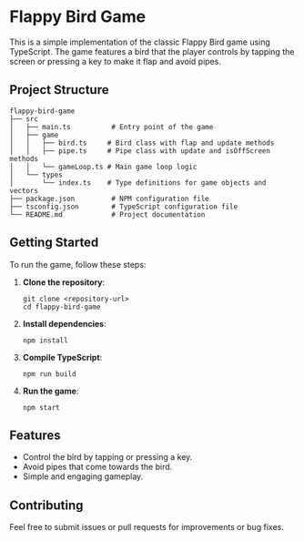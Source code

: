 # Flappy Bird Game

This is a simple implementation of the classic Flappy Bird game using TypeScript. The game features a bird that the player controls by tapping the screen or pressing a key to make it flap and avoid pipes.

## Project Structure

```
flappy-bird-game
├── src
│   ├── main.ts          # Entry point of the game
│   ├── game
│   │   ├── bird.ts     # Bird class with flap and update methods
│   │   ├── pipe.ts     # Pipe class with update and isOffScreen methods
│   │   └── gameLoop.ts # Main game loop logic
│   └── types
│       └── index.ts    # Type definitions for game objects and vectors
├── package.json         # NPM configuration file
├── tsconfig.json        # TypeScript configuration file
└── README.md            # Project documentation
```

## Getting Started

To run the game, follow these steps:

1. **Clone the repository**:
   ```
   git clone <repository-url>
   cd flappy-bird-game
   ```

2. **Install dependencies**:
   ```
   npm install
   ```

3. **Compile TypeScript**:
   ```
   npm run build
   ```

4. **Run the game**:
   ```
   npm start
   ```

## Features

- Control the bird by tapping or pressing a key.
- Avoid pipes that come towards the bird.
- Simple and engaging gameplay.

## Contributing

Feel free to submit issues or pull requests for improvements or bug fixes.